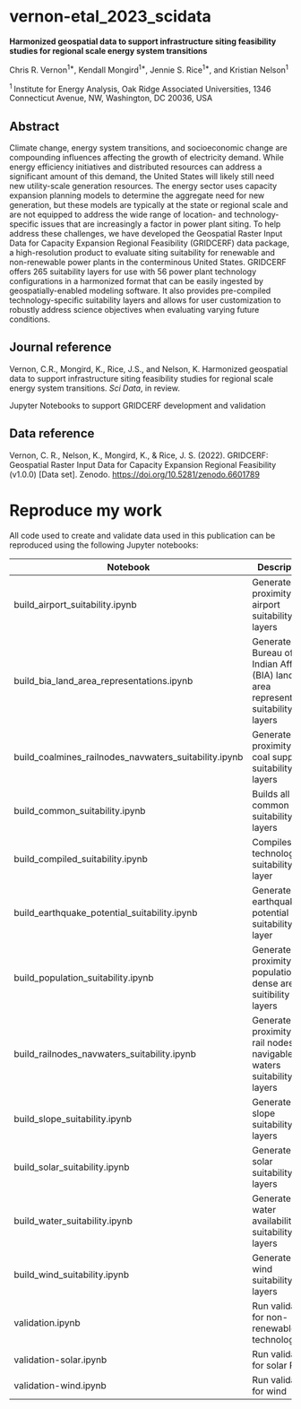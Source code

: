 # vernon-etal_2023_scidata

**Harmonized geospatial data to support infrastructure siting feasibility studies for regional scale energy system transitions**

Chris R. Vernon<sup>1\*</sup>, Kendall Mongird<sup>1\*</sup>, Jennie S. Rice<sup>1\*</sup>, and Kristian Nelson<sup>1</sup>

<sup>1 </sup> Institute for Energy Analysis, Oak Ridge Associated Universities, 1346 Connecticut Avenue, NW, Washington, DC 20036, USA

## Abstract
Climate change, energy system transitions, and socioeconomic change are compounding influences affecting the growth of electricity demand. While energy efficiency initiatives and distributed resources can address a significant amount of this demand, the United States will likely still need new utility-scale generation resources. The energy sector uses capacity expansion planning models to determine the aggregate need for new generation, but these models are typically at the state or regional scale and are not equipped to address the wide range of location- and technology-specific issues that are increasingly a factor in power plant siting. To help address these challenges, we have developed the Geospatial Raster Input Data for Capacity Expansion Regional Feasibility (GRIDCERF) data package, a high-resolution product to evaluate siting suitability for renewable and non-renewable power plants in the conterminous United States. GRIDCERF offers 265 suitability layers for use with 56 power plant technology configurations in a harmonized format that can be easily ingested by geospatially-enabled modeling software. It also provides pre-compiled technology-specific suitability layers and allows for user customization to robustly address science objectives when evaluating varying future conditions.

## Journal reference
Vernon, C.R., Mongird, K., Rice, J.S., and Nelson, K. Harmonized geospatial data to support infrastructure siting feasibility studies for regional scale energy system transitions. _Sci Data_, in review.

Jupyter Notebooks to support GRIDCERF development and validation

## Data reference
Vernon, C. R., Nelson, K., Mongird, K., & Rice, J. S. (2022). GRIDCERF: Geospatial Raster Input Data for Capacity Expansion Regional Feasibility (v1.0.0) [Data set]. Zenodo. https://doi.org/10.5281/zenodo.6601789

# Reproduce my work
All code used to create and validate data used in this publication can be reproduced using the following Jupyter notebooks:


| **Notebook**                              | **Description**                                                                      |
|-------------------------------------------|--------------------------------------------------------------------------------------|
| build_airport_suitability.ipynb           | Generates proximity to airport suitability layers                                    |
| build_bia_land_area_representations.ipynb | Generates Bureau of Indian Affairs (BIA) land area representation suitability layers |
| build_coalmines_railnodes_navwaters_suitability.ipynb | Generates proximity to coal supply suitability layers | 
| build_common_suitability.ipynb | Builds all common suitability layers | 
| build_compiled_suitability.ipynb | Compiles all technology suitability layer |
| build_earthquake_potential_suitability.ipynb | Generates earthquake potential suitability layer | 
| build_population_suitability.ipynb | Generate proximity to population dense areas suitibility layers | 
| build_railnodes_navwaters_suitability.ipynb | Generate proximity to rail nodes and navigable waters suitability layers |
| build_slope_suitability.ipynb | Generate slope suitability layers |
| build_solar_suitability.ipynb | Generate solar suitability layers | 
| build_water_suitability.ipynb | Generate water availability suitability layers | 
| build_wind_suitability.ipynb | Generate wind suitability layers | 
| validation.ipynb | Run validation for non-renewable technologies | 
| validation-solar.ipynb | Run validation for solar PV | 
| validation-wind.ipynb | Run validation for wind | 
